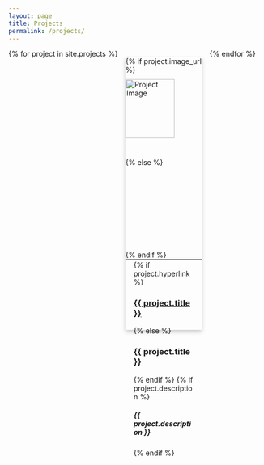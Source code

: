 ```yaml
---
layout: page
title: Projects
permalink: /projects/
---
```

<div class="card-container">
{% for project in site.projects %}
<div class="card" style="background-color:#{{project.card-color}}">
    {% if project.image_url %}
        <img class="card-img" src="{{ project.image_url }}" alt="Project Image"  />
    {% else %}
        <div class="card-img">    </div>
    {% endif %}
    <div class="container">
        {% if project.hyperlink %}
            <h3 class="title"><a href="{{project.hyperlink}}" target="_blank">{{ project.title }}</a></h3>
        {% else %}
            <h3 class="title">{{ project.title }}</h3>
        {% endif %} 
        {% if project.description %}
            <h5 class="description">{{ project.description }}</h5>
        {% endif %}
    </div>
  <!-- <p>{{ proj.content | markdownify }}</p> -->
</div>
{% endfor %}
</div>
<style>
.card-container {
    display: flex;
    width: 100%;
    flex-direction: row;
    flex-wrap: wrap;
}
.card {
    box-shadow: 0 4px 8px 0 rgba(0,0,0,0.2);
    transition: 0.3s;
    width: 30%;
    display: flex;
    flex-direction: column;
    justify-content: left;
    margin: 15px;
}
.container {
    background-color: #fdfdfd;
}
.card:hover {
    box-shadow: 0 8px 16px 0 rgba(0,0,0,0.2);
}
.container {
    padding: 2px 16px;
    height: 25%;
    min-height: 25%;
    border-top: 1px solid #414a4c;
}
.card-img {
    max-height: 80%;
    height: 80%;
    margin-bottom: 10px;
    margin-top: 10px;
    justify-content: center;
    vertical-align: middle;
}
.fill {
    width:100% !important;
}
.page-content > .wrapper {
    max-width: calc(1200px - (30px * 2)) !important;   
}
</style>